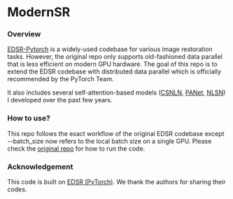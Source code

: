 # ModernSR

### Overview
[EDSR-Pytorch](https://github.com/thstkdgus35/EDSR-PyTorch) is a widely-used codebase for various image restoration tasks. However, the original repo only supports old-fashioned data parallel that is less efficient on modern GPU hardware. The goal of this repo is to extend the EDSR codebase with distributed data parallel which is officially recommended by the PyTorch Team. 

It also includes several self-attention-based models ([CSNLN](https://openaccess.thecvf.com/content_CVPR_2020/papers/Mei_Image_Super-Resolution_With_Cross-Scale_Non-Local_Attention_and_Exhaustive_Self-Exemplars_Mining_CVPR_2020_paper.pdf), [PANet](https://arxiv.org/pdf/2004.13824.pdf), [NLSN](https://openaccess.thecvf.com/content/CVPR2021/papers/Mei_Image_Super-Resolution_With_Non-Local_Sparse_Attention_CVPR_2021_paper.pdf)) I developed over the past few years.

### How to use?
This repo follows the exact workflow of the original EDSR codebase except --batch_size now refers to the local batch size on a single GPU. Please check the [original repo](https://github.com/thstkdgus35/EDSR-PyTorch) for how to run the code.

### Acknowledgement
This code is built on [EDSR (PyTorch)](https://github.com/thstkdgus35/EDSR-PyTorch). We thank the authors for sharing their codes.

